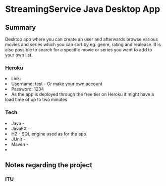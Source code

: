 <h1>StreamingService Java Desktop App</h1>
<h2>Summary</h2>
Desktop app where you can create an user and afterwards browse various movies and series which you can sort by eg. genre, rating and realease. It is also possible to search for a specific movie or series you want to add to your own list.
<h3>Heroku</h3>
<ui>
<li>Link: <link> </link> </li>
<li>Username: test - Or make your own account </li>
<li>Password: 1234 </li>
<li>As the app is deployed through the free tier on Heroku it might have a load time of up to two minutes</li>
</ui>
<h3> Tech </h3>
<ui>
<li> Java - </li>
<li> JavaFX - </li>
<li> H2 - SQL engine used as for the app. </li>
<li> JUnit - </li>
<li> Maven - </li>
<li> </li>

<h2>Notes regarding the project</h2>
<h3>ITU</h3>

